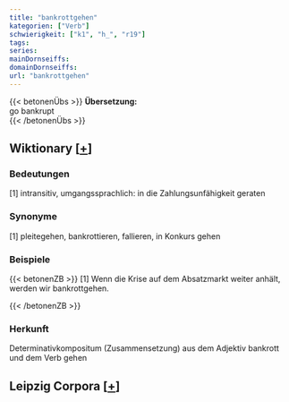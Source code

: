 ```yaml
---
title: "bankrottgehen"
kategorien: ["Verb"]
schwierigkeit: ["k1", "h_", "r19"]
tags:
series:
mainDornseiffs:
domainDornseiffs:
url: "bankrottgehen"
---
```


{{< betonenÜbs >}}
**Übersetzung:**  
go bankrupt  
{{< /betonenÜbs >}}

## Wiktionary [[+](https://de.wiktionary.org/wiki/bankrottgehen)]

### Bedeutungen
[1] intransitiv, umgangssprachlich: in die Zahlungsunfähigkeit geraten  

### Synonyme
[1] pleitegehen, bankrottieren, fallieren, in Konkurs gehen  

### Beispiele
{{< betonenZB >}}
[1] Wenn die Krise auf dem Absatzmarkt weiter anhält, werden wir bankrottgehen.  

{{< /betonenZB >}}
### Herkunft
Determinativkompositum (Zusammensetzung) aus dem Adjektiv bankrott und dem Verb gehen  


## Leipzig Corpora [[+](https://corpora.uni-leipzig.de/en/res?word=bankrottgehen&corpusId=deu_newscrawl-public_2018)]

